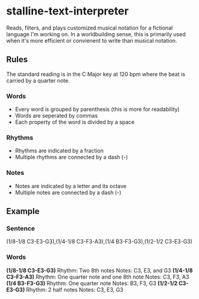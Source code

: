 # stalline-text-interpreter
Reads, filters, and plays customized musical notation for a fictional language I'm working on.
In a worldbuilding sense, this is primarily used when it's more efficient or convienent to write than musical notation.
## Rules
The standard reading is in the C Major key at 120 bpm where the beat is carried by a quarter note.
### Words
- Every word is grouped by parenthesis (this is more for readability)
- Words are seperated by commas
- Each property of the word is divided by a space
### Rhythms
- Rhythms are indicated by a fraction
- Multiple rhythms are connected by a dash (-)
### Notes 
- Notes are indicated by a letter and its octave
- Multiple notes are connected by a dash (-)
## Example
### Sentence
(1/8-1/8 C3-E3-G3),(1/4-1/8 C3-F3-A3),(1/4 B3-F3-G3),(1/2-1/2 C3-E3-G3)
### Words
**(1/8-1/8 C3-E3-G3)**
Rhythm: Two 8th notes
Notes: C3, E3, and G3
**(1/4-1/8 C3-F3-A3)**
Rhythm: One quarter note and one 8th note
Notes: C3, F3, A3
**(1/4 B3-F3-G3)**
Rhythm: One quarter note
Notes: B3, F3, G3
**(1/2-1/2 C3-E3-G3)**
Rhythm: 2 half notes
Notes: C3, E3, G3
